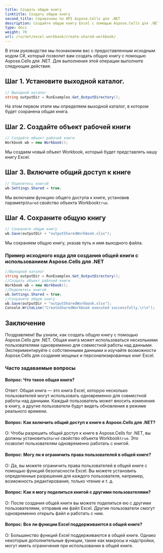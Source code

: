 ```yaml
---
title: Создать общую книгу
linktitle: Создать общую книгу
second_title: Справочник по API Aspose.Cells для .NET
description: Создайте общую книгу Excel с помощью Aspose.Cells для .NET, чтобы обеспечить параллельную совместную работу с данными.
type: docs
weight: 70
url: /ru/net/excel-workbook/create-shared-workbook/
---
```

В этом руководстве мы познакомим вас с предоставленным исходным кодом C#, который позволит вам создать общую книгу с помощью Aspose.Cells для .NET. Для выполнения этой операции выполните следующие действия.

## Шаг 1. Установите выходной каталог.

```csharp
// Выходной каталог
string outputDir = RunExamples.Get_OutputDirectory();
```

На этом первом этапе мы определяем выходной каталог, в котором будет сохранена общая книга.

## Шаг 2. Создайте объект рабочей книги

```csharp
// Создайте объект рабочей книги
Workbook wb = new Workbook();
```

Мы создаем новый объект Workbook, который будет представлять нашу книгу Excel.

## Шаг 3. Включите общий доступ к книге

```csharp
// Поделитесь книгой
wb.Settings.Shared = true;
```

 Мы включаем функцию общего доступа к книге, установив параметр`Shared` свойство объекта Workbook`true`.

## Шаг 4. Сохраните общую книгу

```csharp
// Сохраните общую книгу
wb.Save(outputDir + "outputSharedWorkbook.xlsx");
```

Мы сохраняем общую книгу, указав путь и имя выходного файла.

### Пример исходного кода для создания общей книги с использованием Aspose.Cells для .NET 
```csharp
//Выходной каталог
string outputDir = RunExamples.Get_OutputDirectory();
//Создать объект рабочей книги
Workbook wb = new Workbook();
//Поделитесь книгой
wb.Settings.Shared = true;
//Сохраните общую книгу
wb.Save(outputDir + "outputSharedWorkbook.xlsx");
Console.WriteLine("CreateSharedWorkbook executed successfully.\r\n");
```

## Заключение

Поздравляем! Вы узнали, как создать общую книгу с помощью Aspose.Cells для .NET. Общая книга может использоваться несколькими пользователями одновременно для совместной работы над данными. Экспериментируйте с собственными данными и изучайте возможности Aspose.Cells для создания мощных и персонализированных книг Excel.

### Часто задаваемые вопросы

#### Вопрос: Что такое общая книга?

Ответ: Общая книга — это книга Excel, которую несколько пользователей могут использовать одновременно для совместной работы над данными. Каждый пользователь может вносить изменения в книгу, а другие пользователи будут видеть обновления в режиме реального времени.

#### Вопрос: Как включить общий доступ к книге в Aspose.Cells для .NET?

 О: Чтобы разрешить общий доступ к книге в Aspose.Cells for .NET, вы должны установить`Shared` свойство объекта Workbook`true`. Это позволит пользователям одновременно работать с книгой.

#### Вопрос: Могу ли я ограничить права пользователей в общей книге?

О: Да, вы можете ограничить права пользователей в общей книге с помощью функций безопасности Excel. Вы можете установить определенные разрешения для каждого пользователя, например, возможность редактирования, только чтение и т. д.

#### Вопрос: Как я могу поделиться книгой с другими пользователями?

О: После создания общей книги вы можете поделиться ею с другими пользователями, отправив им файл Excel. Другие пользователи смогут одновременно открыть файл и работать с ним.

#### Вопрос: Все ли функции Excel поддерживаются в общей книге?

О: Большинство функций Excel поддерживаются в общей книге. Однако некоторые дополнительные функции, такие как макросы и надстройки, могут иметь ограничения при использовании в общей книге.